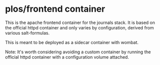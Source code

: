 # plos/frontend container

This is the apache frontend container for the journals stack. It is based on the official httpd container and only varies by configuration, derived from various salt-formulas.

This is meant to be deployed as a sidecar container with wombat.

Note: It's worth considering avoiding a custom container by running the official httpd container with a configuration volume attached.

